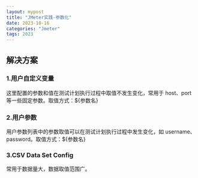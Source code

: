 ```yaml
---
layout: mypost
title: "JMeter实践-参数化"
date: 2023-10-16
categories: "Jmeter"
tags: 2023
---
```


## 解决方案

### 1.用户自定义变量

这里配置的参数和值在测试计划执行过程中取值不发生变化，常用于 host、port 等一些固定参数。取值方式：${参数名}

### 2.用户参数

用户参数列表中的参数取值可以在测试计划执行过程中发生变化，如 username、password。取值方式：${参数名}

### 3.CSV Data Set Config

常用于数据量大，数据取值范围广。
